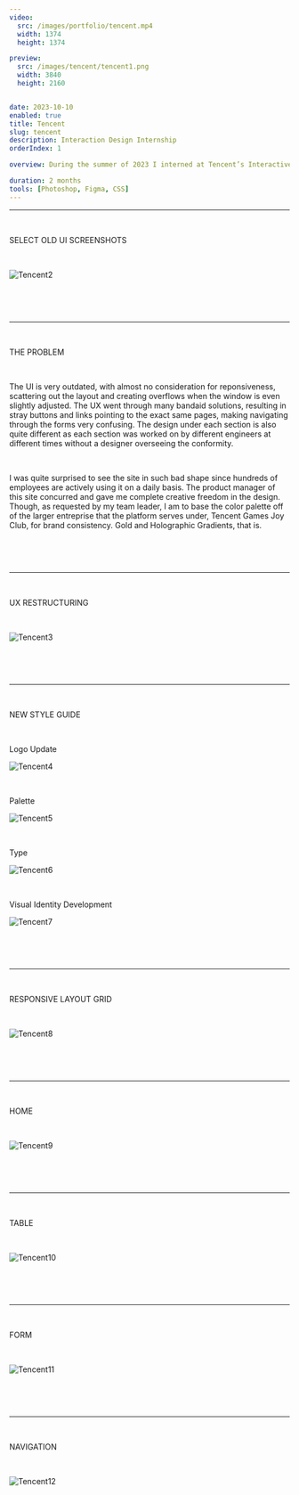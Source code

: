```yaml
---
video:
  src: /images/portfolio/tencent.mp4
  width: 1374
  height: 1374

preview:
  src: /images/tencent/tencent1.png
  width: 3840
  height: 2160


date: 2023-10-10
enabled: true
title: Tencent
slug: tencent
description: Interaction Design Internship
orderIndex: 1

overview: During the summer of 2023 I interned at Tencent’s Interactive Entertainment Group (IEG) as an interface and interaction designer. The majority of my work involved creating HTML5 visuals and fine-tuning UI/UX for the Tencent Games Joy Club mobile app, which I am unfortunately unable to share. However, I was also assigned a separate solo task of a complete overhaul of the B2E recommender system used to promote content across all Tencent gaming apps. On this page I will go through snippets of my redesign of the Dora Platform.

duration: 2 months
tools: [Photoshop, Figma, CSS]
---
```



---

&nbsp;

SELECT OLD UI SCREENSHOTS

&nbsp;

![Tencent2](/images/tencent/tencent2.png "tencent2")

&nbsp;

&nbsp;

---

&nbsp;

THE PROBLEM

&nbsp;

The UI is very outdated, with almost no consideration for reponsiveness, scattering out the layout and creating overflows when the window is even slightly adjusted. The UX went through many bandaid solutions, resulting in stray buttons and links pointing to the exact same pages, making navigating through the forms very confusing. The design under each section is also quite different as each section was worked on by different engineers at different times without a designer overseeing the conformity.

&nbsp;

I was quite surprised to see the site in such bad shape since hundreds of employees are actively using it on a daily basis. The product manager of this site concurred and gave me complete creative freedom in the design. Though, as requested by my team leader, I am to base the color palette off of the larger entreprise that the platform serves under, Tencent Games Joy Club, for brand consistency. Gold and Holographic Gradients, that is.

&nbsp;

&nbsp;

---

&nbsp;

UX RESTRUCTURING

&nbsp;


![Tencent3](/images/tencent/tencent3.png "tencent3")

&nbsp;

&nbsp;

---

&nbsp;

NEW STYLE GUIDE

&nbsp;

Logo Update

![Tencent4](/images/tencent/tencent4.png "tencent4")

&nbsp;

Palette

![Tencent5](/images/tencent/tencent5.png "tencent5")

&nbsp;

Type

![Tencent6](/images/tencent/tencent6.png "tencent6")

&nbsp;

Visual Identity Development

![Tencent7](/images/tencent/tencent7.png "tencent7")

&nbsp;

&nbsp;

---



&nbsp;

RESPONSIVE LAYOUT GRID

&nbsp;

![Tencent8](/images/tencent/tencent8.png "tencent8")


&nbsp;

&nbsp;

---

&nbsp;

HOME

&nbsp;

![Tencent9](/images/tencent/tencent9.png "tencent9")

&nbsp;

&nbsp;

---

&nbsp;

TABLE

&nbsp;

![Tencent10](/images/tencent/tencent10.png "tencent10")

&nbsp;

&nbsp;

---

&nbsp;

FORM

&nbsp;

![Tencent11](/images/tencent/tencent11.png "tencent11")

&nbsp;

&nbsp;

---

&nbsp;

NAVIGATION

&nbsp;

![Tencent12](/images/tencent/tencent12.png "tencent12")

&nbsp;

&nbsp;
